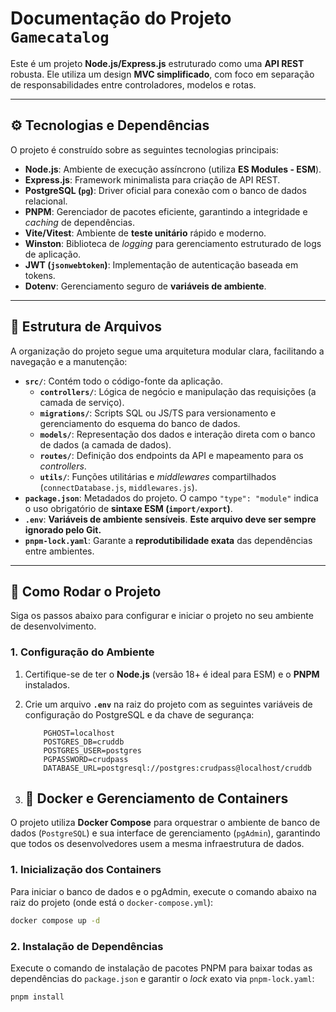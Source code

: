 # Documentação do Projeto `Gamecatalog`

Este é um projeto **Node.js/Express.js** estruturado como uma **API REST** robusta. Ele utiliza um design **MVC simplificado**, com foco em separação de responsabilidades entre controladores, modelos e rotas.

---

## ⚙️ Tecnologias e Dependências

O projeto é construído sobre as seguintes tecnologias principais:

* **Node.js**: Ambiente de execução assíncrono (utiliza **ES Modules - ESM**).
* **Express.js**: Framework minimalista para criação de API REST.
* **PostgreSQL (`pg`)**: Driver oficial para conexão com o banco de dados relacional.
* **PNPM**: Gerenciador de pacotes eficiente, garantindo a integridade e *caching* de dependências.
* **Vite/Vitest**: Ambiente de **teste unitário** rápido e moderno.
* **Winston**: Biblioteca de *logging* para gerenciamento estruturado de logs de aplicação.
* **JWT (`jsonwebtoken`)**: Implementação de autenticação baseada em tokens.
* **Dotenv**: Gerenciamento seguro de **variáveis de ambiente**.

---

## 📂 Estrutura de Arquivos

A organização do projeto segue uma arquitetura modular clara, facilitando a navegação e a manutenção:

* **`src/`**: Contém todo o código-fonte da aplicação.
    * **`controllers/`**: Lógica de negócio e manipulação das requisições (a camada de serviço).
    * **`migrations/`**: Scripts SQL ou JS/TS para versionamento e gerenciamento do esquema do banco de dados.
    * **`models/`**: Representação dos dados e interação direta com o banco de dados (a camada de dados).
    * **`routes/`**: Definição dos endpoints da API e mapeamento para os *controllers*.
    * **`utils/`**: Funções utilitárias e *middlewares* compartilhados (`connectDatabase.js`, `middlewares.js`).
* **`package.json`**: Metadados do projeto. O campo `"type": "module"` indica o uso obrigatório de **sintaxe ESM (`import/export`)**.
* **`.env`**: **Variáveis de ambiente sensíveis**. **Este arquivo deve ser sempre ignorado pelo Git.**
* **`pnpm-lock.yaml`**: Garante a **reprodutibilidade exata** das dependências entre ambientes.

---

## 🚀 Como Rodar o Projeto

Siga os passos abaixo para configurar e iniciar o projeto no seu ambiente de desenvolvimento.

### 1. Configuração do Ambiente

1.  Certifique-se de ter o **Node.js** (versão 18+ é ideal para ESM) e o **PNPM** instalados.
2.  Crie um arquivo **`.env`** na raiz do projeto com as seguintes variáveis de configuração do PostgreSQL e da chave de segurança:

    ```env
        PGHOST=localhost
        POSTGRES_DB=cruddb
        POSTGRES_USER=postgres
        PGPASSWORD=crudpass
        DATABASE_URL=postgresql://postgres:crudpass@localhost/cruddb
    ```
3. ## 🐳 Docker e Gerenciamento de Containers

O projeto utiliza **Docker Compose** para orquestrar o ambiente de banco de dados (`PostgreSQL`) e sua interface de gerenciamento (`pgAdmin`), garantindo que todos os desenvolvedores usem a mesma infraestrutura de dados.

### 1. Inicialização dos Containers

Para iniciar o banco de dados e o pgAdmin, execute o comando abaixo na raiz do projeto (onde está o `docker-compose.yml`):

```bash
docker compose up -d
```

### 2. Instalação de Dependências

Execute o comando de instalação de pacotes PNPM para baixar todas as dependências do `package.json` e garantir o *lock* exato via `pnpm-lock.yaml`:

```bash
pnpm install
